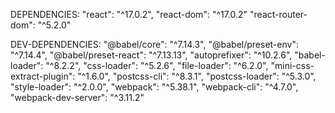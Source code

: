 DEPENDENCIES:
"react": "^17.0.2",
"react-dom": "^17.0.2"
"react-router-dom": "^5.2.0"

DEV-DEPENDENCIES:
"@babel/core": "^7.14.3",
"@babel/preset-env": "^7.14.4",
"@babel/preset-react": "^7.13.13",
"autoprefixer": "^10.2.6",
"babel-loader": "^8.2.2",
"css-loader": "^5.2.6",
"file-loader": "^6.2.0",
"mini-css-extract-plugin": "^1.6.0",
"postcss-cli": "^8.3.1",
"postcss-loader": "^5.3.0",
"style-loader": "^2.0.0",
"webpack": "^5.38.1",
"webpack-cli": "^4.7.0",
"webpack-dev-server": "^3.11.2"
